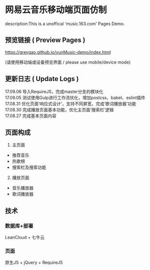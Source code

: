 # 网易云音乐移动端页面仿制  
description:This is a unoffical 'music.163.com' Pages Demo.
## 预览链接 ( Preview Pages ) 

https://greygao.github.io/yunMusic-demo/index.html

(请使用移动端或设备预览界面 / please use mobile/device mode)

## 更新日志 ( Update Logs )
  17.09.06 导入RequireJS，完成master分支的模块化  
  17.09.05 测试使用Gulp进行工作流优化，增加postcss、babel、eslint插件  
  17.08.31 优化页面‘响应式设计’，支持不同屏宽，完成‘歌词播放器’功能  
  17.08.30 完成播放页面基本功能，优化主页面‘搜索栏’逻辑  
  17.08.27 完成基本页面内容  

## 页面构成
1. 主页面
  - 推荐音乐
  - 热歌榜
  - 搜索栏及搜索功能
2. 播放页面
  - 音乐播放器
  - 歌词播放器

## 技术
### 数据库+部署
LeanCloud + 七牛云
### 页面
原生JS + jQuery + RequireJS
